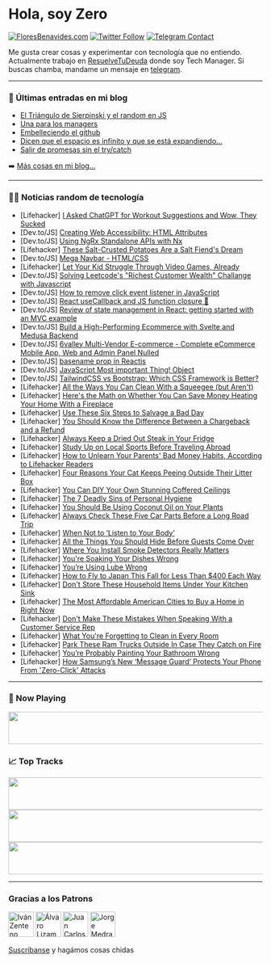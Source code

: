 # Hola, soy Zero

[![FloresBenavides.com](https://img.shields.io/website?down_message=oops&label=MiBlog&style=for-the-badge&up_message=online&url=https%3A%2F%2Ffloresbenavides.com)](https://floresbenavides.com) [![Twitter Follow](https://img.shields.io/twitter/follow/ZeroDragon?color=%231DA1F2&label=Follow&logo=twitter&logoColor=ffffff&style=for-the-badge)](https://twitter.com/zerodragon) [![Telegram Contact](https://img.shields.io/badge/escr%C3%ADbeme-ZeroDragon-%2326A5E4?style=for-the-badge&logo=telegram)](https://t.me/zerodragon)

Me gusta crear cosas y experimentar con tecnología que no entiendo.
Actualmente trabajo en [ResuelveTuDeuda](http://github.com/resuelve) donde soy Tech Manager.
Si buscas chamba, mandame un mensaje en [telegram](https://t.me/zerodragon).

---

### 📕 Últimas entradas en mi blog
<!-- BLOG-POST-LIST:START -->
- [El Triángulo de Sierpinski y el random en JS](https://floresbenavides.com/el-triangulo-de-sierpinski-y-el-random-en-js/)
- [Una para los managers](https://floresbenavides.com/una-para-los-managers/)
- [Embelleciendo el github](https://floresbenavides.com/embelleciendo-el-github/)
- [Dicen que el espacio es infinito y que se está expandiendo…](https://floresbenavides.com/dicen-que-el-espacio-es-infinito-y-que-se-esta-expandiendo/)
- [Salir de promesas sin el try/catch](https://floresbenavides.com/salir-de-promesas-sin-el-try-catch/)
<!-- BLOG-POST-LIST:END -->

➡️ [Más cosas en mi blog...](https://floresbenavides.com)

---

### 👨‍💻 Noticias random de tecnología
<!-- TECH-POSTS:START -->
- [Lifehacker] [I Asked ChatGPT for Workout Suggestions and Wow, They Sucked](https://lifehacker.com/i-asked-chatgpt-for-workout-suggestions-and-wow-they-s-1850123377)
- [Dev.to/JS] [Creating Web Accessibility: HTML Attributes](https://dev.to/frontend_jedi/creating-web-accessibility-html-attributes-5cnj)
- [Dev.to/JS] [Using NgRx Standalone APIs with Nx](https://dev.to/nx/using-ngrx-standalone-apis-with-nx-12ib)
- [Lifehacker] [These Salt-Crusted Potatoes Are a Salt Fiend&#39;s Dream](https://lifehacker.com/these-salt-crusted-potatoes-are-a-salt-fiends-dream-1850138338)
- [Dev.to/JS] [Mega Navbar - HTML/CSS](https://dev.to/shubhamtiwari909/mega-navbar-htmlcss-1m0m)
- [Lifehacker] [Let Your Kid Struggle Through Video Games, Already](https://lifehacker.com/let-your-kid-struggle-through-video-games-already-1850128116)
- [Dev.to/JS] [Solving Leetcode&#39;s &quot;Richest Customer Wealth&quot; Challange with Javascript](https://dev.to/muyixone/solving-leetcodes-richest-customer-wealth-challange-with-javascript-59p4)
- [Dev.to/JS] [How to remove click event listener in JavaScript](https://dev.to/coder4_life/how-to-remove-click-event-listener-in-javascript-4n79)
- [Dev.to/JS] [React useCallback and JS function closure 🤔](https://dev.to/wesamalqawasmeh/react-usecallback-and-js-function-closure-2h8c)
- [Dev.to/JS] [Review of state management in React: getting started with an MVC example](https://dev.to/licg9999/review-of-state-management-in-react-getting-started-with-an-mvc-example-ld1)
- [Dev.to/JS] [Build a High-Performing Ecommerce with Svelte and Medusa Backend](https://dev.to/femi_dev/build-a-high-performing-ecommerce-with-svelte-and-medusa-backend-45b4)
- [Dev.to/JS] [6valley Multi-Vendor E-commerce - Complete eCommerce Mobile App, Web and Admin Panel Nulled](https://dev.to/chunarakaran/6valley-multi-vendor-e-commerce-complete-ecommerce-mobile-app-web-and-admin-panel-nulled-49ph)
- [Dev.to/JS] [basename prop in Reactjs](https://dev.to/himanshudevgupta/basename-prop-in-reactjs-3781)
- [Dev.to/JS] [JavaScript Most important Thing! Object](https://dev.to/himanshudevgupta/javascript-most-important-thing-object-2hm1)
- [Dev.to/JS] [TailwindCSS vs Bootstrap: Which CSS Framework is Better?](https://dev.to/acidop/tailwindcss-vs-bootstrap-which-css-framework-is-better-3l79)
- [Lifehacker] [All the Ways You Can Clean With a Squeegee &lpar;but Aren&#39;t&rpar;](https://lifehacker.com/all-the-ways-you-can-clean-with-a-squeegee-but-arent-1850129454)
- [Lifehacker] [Here&#39;s the Math on Whether You Can Save Money Heating Your Home With a Fireplace](https://lifehacker.com/heres-the-math-on-whether-you-can-save-money-heating-yo-1850136827)
- [Lifehacker] [Use These Six Steps to Salvage a Bad Day](https://lifehacker.com/use-these-six-steps-to-salvage-a-bad-day-1850134915)
- [Lifehacker] [You Should Know the Difference Between a Chargeback and a Refund](https://lifehacker.com/you-should-know-the-difference-between-a-chargeback-and-1850129108)
- [Lifehacker] [Always Keep a Dried Out Steak in Your Fridge](https://lifehacker.com/always-keep-a-dried-out-steak-in-your-fridge-1850129530)
- [Lifehacker] [Study Up on Local Sports Before Traveling Abroad](https://lifehacker.com/study-up-on-local-sports-before-traveling-abroad-1850129721)
- [Lifehacker] [How to Unlearn Your Parents&#39; Bad Money Habits, According to Lifehacker Readers](https://lifehacker.com/how-to-unlearn-your-parents-bad-money-habits-according-1850127795)
- [Lifehacker] [Four Reasons Your Cat Keeps Peeing Outside Their Litter Box](https://lifehacker.com/four-reasons-your-cat-keeps-peeing-outside-their-litter-1850125397)
- [Lifehacker] [You Can DIY Your Own Stunning Coffered Ceilings](https://lifehacker.com/you-can-diy-your-own-stunning-coffered-ceilings-1850129947)
- [Lifehacker] [The 7 Deadly Sins of Personal Hygiene](https://lifehacker.com/the-7-deadly-sins-of-personal-hygiene-1850130331)
- [Lifehacker] [You Should Be Using Coconut Oil on Your Plants](https://lifehacker.com/you-should-be-using-coconut-oil-on-your-plants-1850124551)
- [Lifehacker] [Always Check These Five Car Parts Before a Long Road Trip](https://lifehacker.com/always-check-these-five-car-parts-before-a-long-road-tr-1850125026)
- [Lifehacker] [When Not to ‘Listen to Your Body’](https://lifehacker.com/when-not-to-listen-to-your-body-1850129164)
- [Lifehacker] [All the Things You Should Hide Before Guests Come Over](https://lifehacker.com/all-the-things-you-should-hide-before-guests-come-over-1850128458)
- [Lifehacker] [Where You Install Smoke Detectors Really Matters](https://lifehacker.com/where-you-install-smoke-detectors-really-matters-1850124566)
- [Lifehacker] [You&#39;re Soaking Your Dishes Wrong](https://lifehacker.com/youre-soaking-your-dishes-wrong-1850071577)
- [Lifehacker] [You’re Using Lube Wrong](https://lifehacker.com/you-re-using-lube-wrong-1850120415)
- [Lifehacker] [How to Fly to Japan This Fall for Less Than $400 Each Way](https://lifehacker.com/how-to-fly-to-japan-this-fall-for-less-than-400-each-w-1850124601)
- [Lifehacker] [Don&#39;t Store These Household Items Under Your Kitchen Sink](https://lifehacker.com/dont-store-these-household-items-under-your-kitchen-sin-1850124613)
- [Lifehacker] [The Most Affordable American Cities to Buy a Home in Right Now](https://lifehacker.com/the-most-affordable-american-cities-to-buy-a-home-in-ri-1850124619)
- [Lifehacker] [Don&#39;t Make These Mistakes When Speaking With a Customer Service Rep](https://lifehacker.com/dont-make-these-mistakes-when-speaking-with-a-customer-1850124655)
- [Lifehacker] [What You&#39;re Forgetting to Clean in Every Room](https://lifehacker.com/what-youre-forgetting-to-clean-in-every-room-1850129100)
- [Lifehacker] [Park These Ram Trucks Outside In Case They Catch on Fire](https://lifehacker.com/park-these-ram-trucks-outside-in-case-they-catch-on-fir-1850129566)
- [Lifehacker] [You’re Probably Painting Your Bathroom Wrong](https://lifehacker.com/you-re-probably-painting-your-bathroom-wrong-1850128267)
- [Lifehacker] [How Samsung’s New ‘Message Guard’ Protects Your Phone From &#39;Zero-Click&#39; Attacks](https://lifehacker.com/how-samsung-s-new-message-guard-protects-your-phone-f-1850127377)<!-- TECH-POSTS:END -->

---

### 🎵 Now Playing
<a href="https://spotify-now-playing-dun.vercel.app/now-playing?open"><img src="https://spotify-now-playing-dun.vercel.app/now-playing" width="540" height="64"></a>

### 📈 Top Tracks
<a href="https://spotify-now-playing-dun.vercel.app/top-tracks?i=1&open"><img src="https://spotify-now-playing-dun.vercel.app/top-tracks?i=1" width="540" height="64"></a>
<a href="https://spotify-now-playing-dun.vercel.app/top-tracks?i=2&open"><img src="https://spotify-now-playing-dun.vercel.app/top-tracks?i=2" width="540" height="64"></a>
<a href="https://spotify-now-playing-dun.vercel.app/top-tracks?i=3&open"><img src="https://spotify-now-playing-dun.vercel.app/top-tracks?i=3" width="540" height="64"></a>

---

### Gracias a los Patrons
[<img src="https://avatars.githubusercontent.com/u/243380?v=4" alt="Iván Zenteno" width="50px">](https://github.com/k001) [<img src="https://avatars.githubusercontent.com/u/19955639?v=4" alt="Álvaro Lizama" width="50px">](https://github.com/alvarolizama) [<img src="https://avatars.githubusercontent.com/u/2718753?v=4" alt="Juan Carlos Ruiz" width="50px">](https://github.com/JuanCrg90) [<img src="https://avatars.githubusercontent.com/u/37025?v=4" alt="Jorge Medrano" width="50px">](https://github.com/h1pp1e) 

[Suscríbanse](https://www.patreon.com/zerodragon) y hagámos cosas chidas
